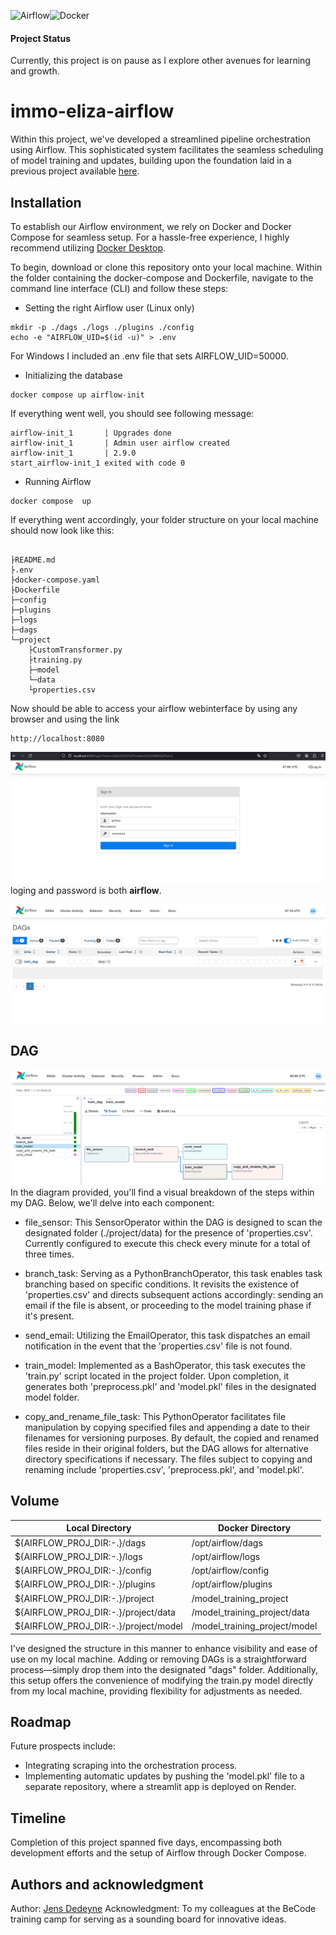 ![Airflow](https://img.shields.io/badge/Airflow-017CEE?style=for-the-badge&logo=Apache%20Airflow&logoColor=white)![Docker](https://img.shields.io/badge/Docker-2CA5E0?style=for-the-badge&logo=docker&logoColor=white)

#### Project Status
Currently, this project is on pause as I explore other avenues for learning and growth.

# immo-eliza-airflow

Within this project, we've developed a streamlined pipeline orchestration using Airflow. This sophisticated system facilitates the seamless scheduling of model training and updates, building upon the foundation laid in a previous project available [here](https://github.com/DedeyJ/immo-eliza-ml). 

## Installation

To establish our Airflow environment, we rely on Docker and Docker Compose for seamless setup. For a hassle-free experience, I highly recommend utilizing [Docker Desktop](https://www.docker.com/products/docker-desktop/).

To begin, download or clone this repository onto your local machine. Within the folder containing the docker-compose and Dockerfile, navigate to the command line interface (CLI) and follow these steps:

- Setting the right Airflow user (Linux only)
~~~
mkdir -p ./dags ./logs ./plugins ./config
echo -e "AIRFLOW_UID=$(id -u)" > .env
~~~

For Windows I included an .env file that sets AIRFLOW_UID=50000.

- Initializing the database

~~~
docker compose up airflow-init
~~~

If everything went well, you should see following message:
~~~
airflow-init_1       | Upgrades done
airflow-init_1       | Admin user airflow created
airflow-init_1       | 2.9.0
start_airflow-init_1 exited with code 0
~~~

- Running Airflow
~~~
docker compose  up
~~~

If everything went accordingly, your folder structure on your local machine should now look like this:
~~~

├README.md
├.env
├docker-compose.yaml
├Dockerfile
├─config
├─plugins
├─logs
├─dags
└─project
    ├CustomTransformer.py
    ├training.py
    ├─model
    └─data
	└properties.csv
~~~

Now should be able to access your airflow webinterface by using any browser and using the link 
~~~
http://localhost:8080
~~~
![Login](images\airflow-login.jpg)
loging and password is both **airflow**.

![Main](images\airflow-main.jpg)

## DAG

![DAG](images\DAG_train_model.png)
In the diagram provided, you'll find a visual breakdown of the steps within my DAG. Below, we'll delve into each component:

- file_sensor: This SensorOperator within the DAG is designed to scan the designated folder (./project/data) for the presence of 'properties.csv'. Currently configured to execute this check every minute for a total of three times.

- branch_task: Serving as a PythonBranchOperator, this task enables task branching based on specific conditions. It revisits the existence of 'properties.csv' and directs subsequent actions accordingly: sending an email if the file is absent, or proceeding to the model training phase if it's present.

- send_email: Utilizing the EmailOperator, this task dispatches an email notification in the event that the 'properties.csv' file is not found.

- train_model: Implemented as a BashOperator, this task executes the 'train.py' script located in the project folder. Upon completion, it generates both 'preprocess.pkl' and 'model.pkl' files in the designated model folder.

- copy_and_rename_file_task: This PythonOperator facilitates file manipulation by copying specified files and appending a date to their filenames for versioning purposes. By default, the copied and renamed files reside in their original folders, but the DAG allows for alternative directory specifications if necessary. The files subject to copying and renaming include 'properties.csv', 'preprocess.pkl', and 'model.pkl'.

## Volume

|Local Directory|Docker Directory|
|---------------|----------------|
|${AIRFLOW_PROJ_DIR:-.}/dags|/opt/airflow/dags|
|${AIRFLOW_PROJ_DIR:-.}/logs|/opt/airflow/logs|
|${AIRFLOW_PROJ_DIR:-.}/config|/opt/airflow/config|
|${AIRFLOW_PROJ_DIR:-.}/plugins|/opt/airflow/plugins|
|${AIRFLOW_PROJ_DIR:-.}/project|/model_training_project|
|${AIRFLOW_PROJ_DIR:-.}/project/data|/model_training_project/data|
|${AIRFLOW_PROJ_DIR:-.}/project/model|/model_training_project/model|

I've designed the structure in this manner to enhance visibility and ease of use on my local machine. Adding or removing DAGs is a straightforward process—simply drop them into the designated "dags" folder. Additionally, this setup offers the convenience of modifying the train.py model directly from my local machine, providing flexibility for adjustments as needed.

## Roadmap

Future prospects include:

- Integrating scraping into the orchestration process.
- Implementing automatic updates by pushing the 'model.pkl' file to a separate repository, where a streamlit app is deployed on Render.

## Timeline
Completion of this project spanned five days, encompassing both development efforts and the setup of Airflow through Docker Compose.

## Authors and acknowledgment
Author: [Jens Dedeyne](https://www.linkedin.com/in/jens-dedeyne/)
Acknowledgment: To my colleagues at the BeCode training camp for serving as a sounding board for innovative ideas.